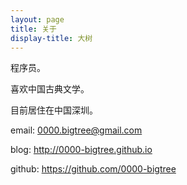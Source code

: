```yaml
---
layout: page
title: 关于
display-title: 大树
---
```


程序员。

喜欢中国古典文学。

目前居住在中国深圳。

email: <0000.bigtree@gmail.com>

blog: <http://0000-bigtree.github.io>

github: <https://github.com/0000-bigtree>
